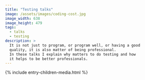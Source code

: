 ```yaml
---
title: "Testing talks"
image: /assets/images/coding-cost.jpg
image_width: 638
image_height: 479
tags:
  - talks
  - testing
description: > 
  It is not just to program, or program well, or having a good
  quality, it is also matter of being professional. 
  In these talks I explain why matters to do testing and how
  it helps to be better professionals.
---
```


{% include entry-children-media.html %}
